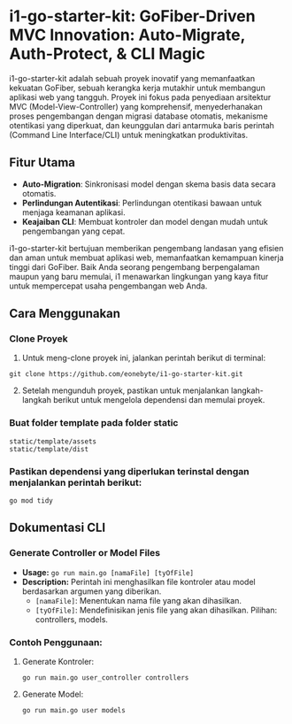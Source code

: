 # i1-go-starter-kit: GoFiber-Driven MVC Innovation: Auto-Migrate, Auth-Protect, & CLI Magic

i1-go-starter-kit adalah sebuah proyek inovatif yang memanfaatkan kekuatan GoFiber, sebuah kerangka kerja mutakhir untuk membangun aplikasi web yang tangguh. Proyek ini fokus pada penyediaan arsitektur MVC (Model-View-Controller) yang komprehensif, menyederhanakan proses pengembangan dengan migrasi database otomatis, mekanisme otentikasi yang diperkuat, dan keunggulan dari antarmuka baris perintah (Command Line Interface/CLI) untuk meningkatkan produktivitas.

## Fitur Utama

- **Auto-Migration**: Sinkronisasi model dengan skema basis data secara otomatis.
- **Perlindungan Autentikasi**: Perlindungan otentikasi bawaan untuk menjaga keamanan aplikasi.
- **Keajaiban CLI**: Membuat kontroler dan model dengan mudah untuk pengembangan yang cepat.

i1-go-starter-kit bertujuan memberikan pengembang landasan yang efisien dan aman untuk membuat aplikasi web, memanfaatkan kemampuan kinerja tinggi dari GoFiber. Baik Anda seorang pengembang berpengalaman maupun yang baru memulai, i1 menawarkan lingkungan yang kaya fitur untuk mempercepat usaha pengembangan web Anda.

## Cara Menggunakan

### Clone Proyek

1. Untuk meng-clone proyek ini, jalankan perintah berikut di terminal:

```
git clone https://github.com/eonebyte/i1-go-starter-kit.git
```
2. Setelah mengunduh proyek, pastikan untuk menjalankan langkah-langkah berikut untuk mengelola dependensi dan memulai proyek.
### Buat folder template pada folder static
```
static/template/assets
static/template/dist
```
### Pastikan dependensi yang diperlukan terinstal dengan menjalankan perintah berikut:

```
go mod tidy
```

## Dokumentasi CLI

### Generate Controller or Model Files

- **Usage:** `go run main.go [namaFile] [tyOfFile]`
- **Description:** Perintah ini menghasilkan file kontroler atau model berdasarkan argumen yang diberikan.
  - `[namaFile]`: Menentukan nama file yang akan dihasilkan.
  - `[tyOfFile]`: Mendefinisikan jenis file yang akan dihasilkan. Pilihan: controllers, models.

### Contoh Penggunaan:

1. Generate Kontroler:
   ```
   go run main.go user_controller controllers
   ```
3. Generate Model:
   ```
   go run main.go user models
   ```
